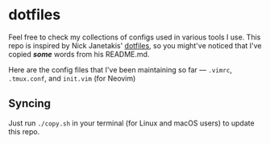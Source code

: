 # dotfiles

Feel free to check my collections of configs used in various tools I use. This repo is inspired by Nick Janetakis' [dotfiles](https://github.com/nickjj/dotfiles), so you might've noticed that I've copied ***some*** words from his README.md.

Here are the config files that I've been maintaining so far &mdash; `.vimrc`, `.tmux.conf`, and `init.vim` (for Neovim)


## Syncing

Just run `./copy.sh` in your terminal (for Linux and macOS users) to update this repo.
